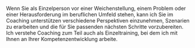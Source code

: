 Wenn Sie als Einzelperson vor einer Weichenstellung, einem Problem oder einer Herausforderung im beruflichen Umfeld stehen, kann ich Sie im Coaching unterstützen verschiedene Perspektiven einzunehmen, Szenarien zu erarbeiten und die für Sie passenden nächsten Schritte vorzubereiten.
Ich verstehe Coaching zum Teil auch als Einzeltraining, bei dem ich mit Ihnen an Ihrer Kompetenzentwicklung arbeite.
